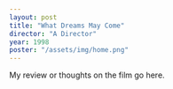 ```yaml
---
layout: post
title: "What Dreams May Come"
director: "A Director"
year: 1998
poster: "/assets/img/home.png"
---
```


My review or thoughts on the film go here.
